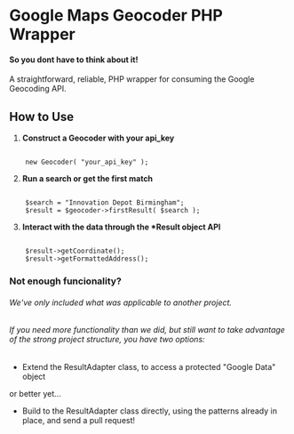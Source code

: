 Google Maps Geocoder PHP Wrapper
=========================

#### So you dont have to think about it!
A straightforward, reliable, PHP wrapper for consuming the Google Geocoding API.

How to Use
--------

1. <strong>Construct a Geocoder with your api_key</strong>
<code>
    new Geocoder( "your_api_key" );
</code>

2. <strong>Run a search or get the first match</strong>
<code>
    $search = "Innovation Depot Birmingham";
    $result = $geocoder->firstResult( $search );
</code>

3. <strong>Interact with the data through the *Result object API</strong>
<code>
    $result->getCoordinate();
    $result->getFormattedAddress();
</code>


### Not enough funcionality?
###### We've only included what was applicable to another project.
###### If you need more functionality than we did, but still want to take advantage of the strong project structure, you have two options:
* Extend the ResultAdapter class, to access a protected "Google Data" object

or better yet...
* Build to the ResultAdapter class directly, using the patterns already in place, and send a pull request!